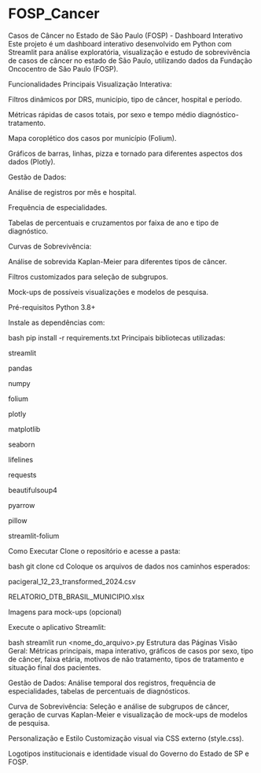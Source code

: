 # FOSP_Cancer
Casos de Câncer no Estado de São Paulo (FOSP) - Dashboard Interativo
Este projeto é um dashboard interativo desenvolvido em Python com Streamlit para análise exploratória, visualização e estudo de sobrevivência de casos de câncer no estado de São Paulo, utilizando dados da Fundação Oncocentro de São Paulo (FOSP).

Funcionalidades Principais
Visualização Interativa:

Filtros dinâmicos por DRS, município, tipo de câncer, hospital e período.

Métricas rápidas de casos totais, por sexo e tempo médio diagnóstico-tratamento.

Mapa coroplético dos casos por município (Folium).

Gráficos de barras, linhas, pizza e tornado para diferentes aspectos dos dados (Plotly).

Gestão de Dados:

Análise de registros por mês e hospital.

Frequência de especialidades.

Tabelas de percentuais e cruzamentos por faixa de ano e tipo de diagnóstico.

Curvas de Sobrevivência:

Análise de sobrevida Kaplan-Meier para diferentes tipos de câncer.

Filtros customizados para seleção de subgrupos.

Mock-ups de possíveis visualizações e modelos de pesquisa.

Pré-requisitos
Python 3.8+

Instale as dependências com:

bash
pip install -r requirements.txt
Principais bibliotecas utilizadas:

streamlit

pandas

numpy

folium

plotly

matplotlib

seaborn

lifelines

requests

beautifulsoup4

pyarrow

pillow

streamlit-folium

Como Executar
Clone o repositório e acesse a pasta:

bash
git clone <repo-url>
cd <repo>
Coloque os arquivos de dados nos caminhos esperados:

pacigeral_12_23_transformed_2024.csv

RELATORIO_DTB_BRASIL_MUNICIPIO.xlsx

Imagens para mock-ups (opcional)

Execute o aplicativo Streamlit:

bash
streamlit run <nome_do_arquivo>.py
Estrutura das Páginas
Visão Geral:
Métricas principais, mapa interativo, gráficos de casos por sexo, tipo de câncer, faixa etária, motivos de não tratamento, tipos de tratamento e situação final dos pacientes.

Gestão de Dados:
Análise temporal dos registros, frequência de especialidades, tabelas de percentuais de diagnósticos.

Curva de Sobrevivência:
Seleção e análise de subgrupos de câncer, geração de curvas Kaplan-Meier e visualização de mock-ups de modelos de pesquisa.

Personalização e Estilo
Customização visual via CSS externo (style.css).

Logotipos institucionais e identidade visual do Governo do Estado de SP e FOSP.
